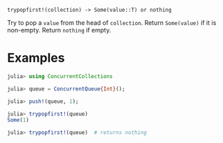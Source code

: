     trypopfirst!(collection) -> Some(value::T) or nothing


Try to pop a `value` from the head of `collection`. Return `Some(value)` if it
is non-empty.  Return `nothing` if empty.

# Examples

```julia
julia> using ConcurrentCollections

julia> queue = ConcurrentQueue{Int}();

julia> push!(queue, 1);

julia> trypopfirst!(queue)
Some(1)

julia> trypopfirst!(queue)  # returns nothing
``` 
